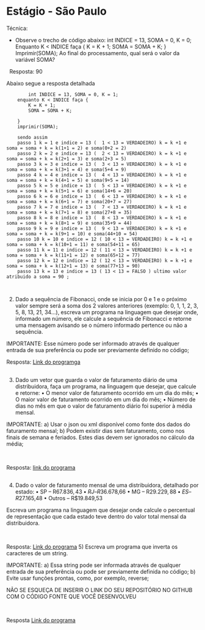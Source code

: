 # Estágio - São Paulo


Técnica:

- Observe o trecho de código abaixo: int INDICE = 13, SOMA = 0, K = 0;
  Enquanto K < INDICE faça { K = K + 1; SOMA = SOMA + K; }
  Imprimir(SOMA);
  Ao final do processamento, qual será o valor da variável SOMA?

&nbsp;
Resposta: 90

Abaixo segue a resposta detalhada
```
        int INDICE = 13, SOMA = 0, K = 1;
    enquanto K < INDICE faça { 
        K = K + 1; 
        SOMA = SOMA + K; 
        
    }
    imprimir(SOMA);
    
    sendo assim 
    passo 1 k = 1 e indice = 13 (  1 < 13 = VERDADEIRO) k = k +1 e soma = soma + k = k(1+1 = 2) e soma(0+2 = 2)
    passo 2 k = 2 e indice = 13 (  2 < 13 = VERDADEIRO) k = k +1 e soma = soma + k = k(2+1 = 3) e soma(2+3 = 5)
    passo 3 k = 3 e indice = 13 (  3 < 13 = VERDADEIRO) k = k +1 e soma = soma + k = k(3+1 = 4) e soma(5+4 = 9)
    passo 4 k = 4 e indice = 13 (  4 < 13 = VERDADEIRO) k = k +1 e soma = soma + k = k(4+1 = 5) e soma(9+5 = 14)
    passo 5 k = 5 e indice = 13 (  5 < 13 = VERDADEIRO) k = k +1 e soma = soma + k = k(5+1 = 6) e soma(14+6 = 20)
    passo 6 k = 6 e indice = 13 (  6 < 13 = VERDADEIRO) k = k +1 e soma = soma + k = k(6+1 = 7) e soma(20+7 = 27)
    passo 7 k = 7 e indice = 13 (  7 < 13 = VERDADEIRO) k = k +1 e soma = soma + k = k(7+1 = 8) e soma(27+8 = 35)
    passo 8 k = 8 e indice = 13 (  8 < 13 = VERDADEIRO) k = k +1 e soma = soma + k = k(8+1 = 9) e soma(35+9 = 44)
    passo 9 k = 9 e indice = 13 (  9 < 13 = VERDADEIRO) k = k +1 e soma = soma + k = k(9+1 = 10) e soma(44+10 = 54)
    passo 10 k = 10 e indice = 12 ( 10 < 13 = VERDADEIRO) k = k +1 e soma = soma + k = k(10+1 = 11) e soma(54+11 = 65)
    passo 11 k = 11 e indice = 12 ( 11 < 13 = VERDADEIRO) k = k +1 e soma = soma + k = k(11+1 = 12) e soma(65+12 = 77)
    passo 12 k = 12 e indice = 12 ( 12 < 13 = VERDADEIRO) k = k +1 e soma = soma + k = k(12+1 = 13) e soma(77+13 = 90)
    passo 13 k = 13 e indice = 13 ( 13 < 13 = FALSO ) ultimo valor atribuido a soma = 90 ;
     
```


##

2) Dado a sequência de Fibonacci, onde se inicia por 0 e 1 e o próximo valor sempre será a soma dos 2 valores anteriores (exemplo: 0, 1, 1, 2, 3, 5, 8, 13, 21, 34...), escreva um programa na linguagem que desejar onde, informado um número, ele calcule a sequência de Fibonacci e retorne uma mensagem avisando se o número informado pertence ou não a sequência.

IMPORTANTE: Esse número pode ser informado através de qualquer entrada de sua preferência ou pode ser previamente definido no código;

Resposta: [Link do programga]()
##

3) Dado um vetor que guarda o valor de faturamento diário de uma distribuidora, faça um programa, na linguagem que desejar, que calcule e retorne:
   • O menor valor de faturamento ocorrido em um dia do mês;
   • O maior valor de faturamento ocorrido em um dia do mês;
   • Número de dias no mês em que o valor de faturamento diário foi superior à média mensal.

IMPORTANTE:
a) Usar o json ou xml disponível como fonte dos dados do faturamento mensal;
b) Podem existir dias sem faturamento, como nos finais de semana e feriados. Estes dias devem ser ignorados no cálculo da média;

&nbsp;

Resposta: [link do programa]()

##

4) Dado o valor de faturamento mensal de uma distribuidora, detalhado por estado:
   •	SP – R$67.836,43
   •	RJ – R$36.678,66
   •	MG – R$29.229,88
   •	ES – R$27.165,48
   •	Outros – R$19.849,53

Escreva um programa na linguagem que desejar onde calcule o percentual de representação que cada estado teve dentro do valor total mensal da distribuidora.  

&nbsp;

Resposta: [Link do programa]()
 5) Escreva um programa que inverta os caracteres de um string.

IMPORTANTE:
a) Essa string pode ser informada através de qualquer entrada de sua preferência ou pode ser previamente definida no código;
b) Evite usar funções prontas, como, por exemplo, reverse;

NÃO SE ESQUEÇA DE INSERIR O LINK DO SEU REPOSITÓRIO NO GITHUB COM O CÓDIGO FONTE QUE VOCÊ DESENVOLVEU

&nbsp;

Resposta [Link do programa]()